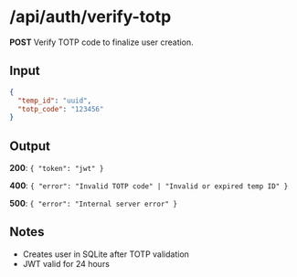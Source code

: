 # /api/auth/verify-totp
**POST** Verify TOTP code to finalize user creation.

## Input
```json
{
  "temp_id": "uuid",
  "totp_code": "123456"
}
```

## Output
**200**: `{ "token": "jwt" }`

**400**: `{ "error": "Invalid TOTP code" | "Invalid or expired temp ID" }`

**500**: `{ "error": "Internal server error" }`

## Notes
- Creates user in SQLite after TOTP validation
- JWT valid for 24 hours 
